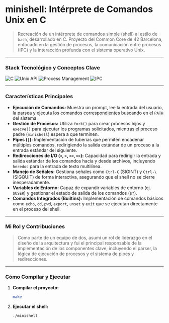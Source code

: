 # minishell: Intérprete de Comandos Unix en C

> Recreación de un intérprete de comandos simple (shell) al estilo de `bash`, desarrollado en C. Proyecto del Common Core de 42 Barcelona, enfocado en la gestión de procesos, la comunicación entre procesos (IPC) y la interacción profunda con el sistema operativo Unix.

---

### Stack Tecnológico y Conceptos Clave

![C](https://img.shields.io/badge/C-00599C?style=for-the-badge&logo=c&logoColor=white)
![Unix API](https://img.shields.io/badge/Unix%20API-Linux/macOS-yellow?style=for-the-badge)
![Process Management](https://img.shields.io/badge/Process%20Management-fork()/execve()-orange?style=for-the-badge)
![IPC](https://img.shields.io/badge/IPC-Pipes/Redirections-lightgrey?style=for-the-badge)

---

### Características Principales

*   **Ejecución de Comandos:** Muestra un prompt, lee la entrada del usuario, la parsea y ejecuta los comandos correspondientes buscando en el `PATH` del sistema.
*   **Gestión de Procesos:** Utiliza `fork()` para crear procesos hijos y `execve()` para ejecutar los programas solicitados, mientras el proceso padre (`minishell`) espera a que terminen.
*   **Pipes (`|`):** Implementación de tuberías que permiten encadenar múltiples comandos, redirigiendo la salida estándar de un proceso a la entrada estándar del siguiente.
*   **Redirecciones de I/O (`<`, `>`, `<<`, `>>`):** Capacidad para redirigir la entrada y salida estándar de los comandos hacia y desde archivos, incluyendo `heredoc` para la entrada de texto multilínea.
*   **Manejo de Señales:** Gestiona señales como `Ctrl-C` (SIGINT) y `Ctrl-\` (SIGQUIT) de forma interactiva, asegurando que el shell no se cierre inesperadamente.
*   **Variables de Entorno:** Capaz de expandir variables de entorno (ej. `$USER`) y gestionar el estado de salida de los comandos (`$?`).
*   **Comandos Integrados (Builtins):** Implementación de comandos básicos como `echo`, `cd`, `pwd`, `export`, `unset` y `exit` que se ejecutan directamente en el proceso del shell.

---

### Mi Rol y Contribuciones

> Como parte de un equipo de dos, asumí un rol de liderazgo en el diseño de la arquitectura y fui el principal responsable de la implementación de los componentes clave, incluyendo el parser, la lógica de ejecución de procesos y el sistema de pipes y redirecciones.

---

### Cómo Compilar y Ejecutar

1.  **Compilar el proyecto:**
    ```bash
    make
    ```
2.  **Ejecutar el shell:**
    ```bash
    ./minishell
    ```
